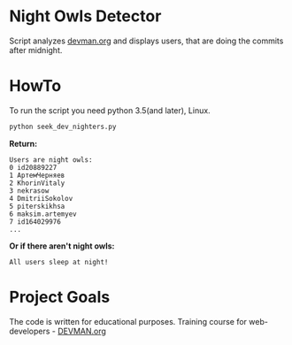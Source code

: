 # Night Owls Detector

Script analyzes [devman.org](https://devman.org) and displays users,
that are doing the commits after midnight.

# HowTo

To run the script you need python 3.5(and later), Linux.
```bash
python seek_dev_nighters.py
```
**Return:**

```
Users are night owls:
0 id20889227
1 АртемЧерняев
2 KhorinVitaly
3 nekrasow
4 DmitriiSokolov
5 piterskikhsa
6 maksim.artemyev
7 id164029976
...

```
**Or if there aren't night owls:**

```
All users sleep at night!
```


# Project Goals

The code is written for educational purposes. Training course for
 web-developers - [DEVMAN.org](https://devman.org)

